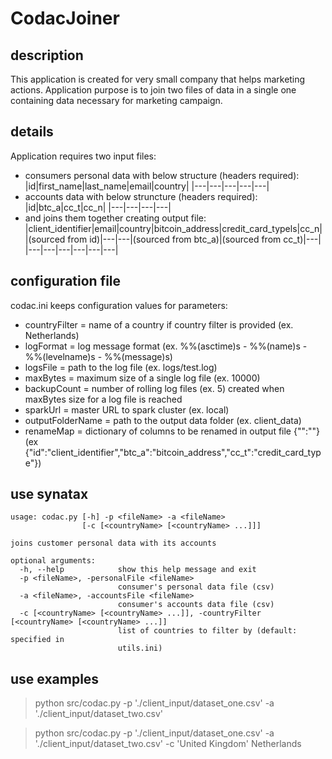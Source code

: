 # CodacJoiner

## description
This application is created for very small company that helps marketing actions.
Application purpose is to join two files of data in a single one containing data necessary for marketing campaign.


## details
Application requires two input files:
- consumers personal data with below structure (headers required):
    |id|first_name|last_name|email|country|
    |---|---|---|---|---|
- accounts data with below struncture (headers required):
    |id|btc_a|cc_t|cc_n|
    |---|---|---|---|
- and joins them together creating output file:
    |client_identifier|email|country|bitcoin_address|credit_card_typels|cc_n|
    |(sourced from id)|---|---|(sourced from btc_a)|(sourced from cc_t)|---|
    |---|---|---|---|---|---|

## configuration file
codac.ini keeps configuration values for parameters:
- countryFilter = name of a country if country filter is provided (ex. Netherlands)
- logFormat = log message format (ex. %%(asctime)s - %%(name)s - %%(levelname)s - %%(message)s)
- logsFile = path to the log file (ex. logs/test.log)
- maxBytes = maximum size of a single log file (ex. 10000)
- backupCount = number of rolling log files (ex. 5) created when maxBytes size for a log file is reached
- sparkUrl = master URL to spark cluster (ex. local)
- outputFolderName = path to the output data folder (ex. client_data)
- renameMap = dictionary of columns to be renamed in output file {"<renameFrom>":"<renameTo>"} (ex {"id":"client_identifier","btc_a":"bitcoin_address","cc_t":"credit_card_type"})

## use synatax
```
usage: codac.py [-h] -p <fileName> -a <fileName>
                [-c [<countryName> [<countryName> ...]]]

joins customer personal data with its accounts

optional arguments:
  -h, --help            show this help message and exit
  -p <fileName>, -personalFile <fileName>
                        consumer's personal data file (csv)
  -a <fileName>, -accountsFile <fileName>
                        consumer's accounts data file (csv)
  -c [<countryName> [<countryName> ...]], -countryFilter [<countryName> [<countryName> ...]]
                        list of countries to filter by (default: specified in
                        utils.ini)
```

## use examples
> python src/codac.py -p './client_input/dataset_one.csv' -a './client_input/dataset_two.csv'

> python src/codac.py -p './client_input/dataset_one.csv' -a './client_input/dataset_two.csv' -c 'United Kingdom' Netherlands

